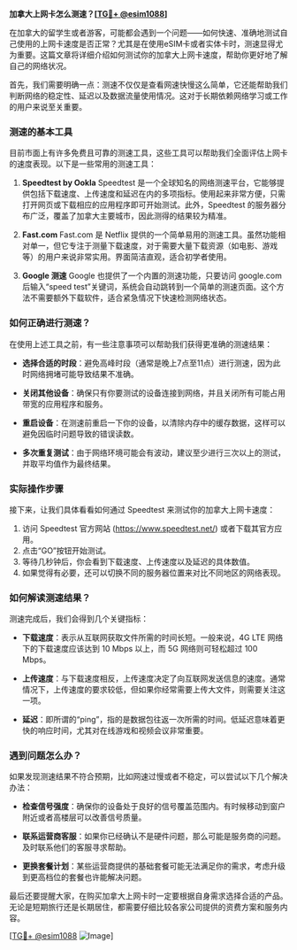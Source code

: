 **加拿大上网卡怎么测速？[[TG💪+ @esim1088](https://t.me/s/esim1088)]**

在加拿大的留学生或者游客，可能都会遇到一个问题——如何快速、准确地测试自己使用的上网卡速度是否正常？尤其是在使用eSIM卡或者实体卡时，测速显得尤为重要。这篇文章将详细介绍如何测试你的加拿大上网卡速度，帮助你更好地了解自己的网络状况。

首先，我们需要明确一点：测速不仅仅是查看网速快慢这么简单，它还能帮助我们判断网络的稳定性、延迟以及数据流量使用情况。这对于长期依赖网络学习或工作的用户来说至关重要。

### 测速的基本工具

目前市面上有许多免费且可靠的测速工具，这些工具可以帮助我们全面评估上网卡的速度表现。以下是一些常用的测速工具：

1. **Speedtest by Ookla**
   Speedtest 是一个全球知名的网络测速平台，它能够提供包括下载速度、上传速度和延迟在内的多项指标。使用起来非常方便，只需打开网页或下载相应的应用程序即可开始测试。此外，Speedtest 的服务器分布广泛，覆盖了加拿大主要城市，因此测得的结果较为精准。

2. **Fast.com**
   Fast.com 是 Netflix 提供的一个简单易用的测速工具。虽然功能相对单一，但它专注于测量下载速度，对于需要大量下载资源（如电影、游戏等）的用户来说非常实用。界面简洁直观，适合初学者使用。

3. **Google 测速**
   Google 也提供了一个内置的测速功能，只要访问 google.com 后输入“speed test”关键词，系统会自动跳转到一个简单的测速页面。这个方法不需要额外下载软件，适合紧急情况下快速检测网络状态。

### 如何正确进行测速？

在使用上述工具之前，有一些注意事项可以帮助我们获得更准确的测速结果：

- **选择合适的时段**：避免高峰时段（通常是晚上7点至11点）进行测速，因为此时网络拥堵可能导致结果不准确。
  
- **关闭其他设备**：确保只有你要测试的设备连接到网络，并且关闭所有可能占用带宽的应用程序和服务。
  
- **重启设备**：在测速前重启一下你的设备，以清除内存中的缓存数据，这样可以避免因临时问题导致的错误读数。
  
- **多次重复测试**：由于网络环境可能会有波动，建议至少进行三次以上的测试，并取平均值作为最终结果。

### 实际操作步骤

接下来，让我们具体看看如何通过 Speedtest 来测试你的加拿大上网卡速度：

1. 访问 Speedtest 官方网站 (https://www.speedtest.net/) 或者下载其官方应用。
2. 点击“GO”按钮开始测试。
3. 等待几秒钟后，你会看到下载速度、上传速度以及延迟的具体数值。
4. 如果觉得有必要，还可以切换不同的服务器位置来对比不同地区的网络表现。

### 如何解读测速结果？

测速完成后，我们会得到几个关键指标：

- **下载速度**：表示从互联网获取文件所需的时间长短。一般来说，4G LTE 网络下的下载速度应该达到 10 Mbps 以上，而 5G 网络则可轻松超过 100 Mbps。
  
- **上传速度**：与下载速度相反，上传速度决定了向互联网发送信息的速度。通常情况下，上传速度的要求较低，但如果你经常需要上传大文件，则需要关注这一项。
  
- **延迟**：即所谓的“ping”，指的是数据包往返一次所需的时间。低延迟意味着更快的响应时间，尤其对在线游戏和视频会议非常重要。

### 遇到问题怎么办？

如果发现测速结果不符合预期，比如网速过慢或者不稳定，可以尝试以下几个解决办法：

- **检查信号强度**：确保你的设备处于良好的信号覆盖范围内。有时候移动到窗户附近或者高楼层可以改善信号质量。
  
- **联系运营商客服**：如果你已经确认不是硬件问题，那么可能是服务商的问题。及时联系他们的客服寻求帮助。
  
- **更换套餐计划**：某些运营商提供的基础套餐可能无法满足你的需求，考虑升级到更高档位的套餐也许能解决问题。

最后还要提醒大家，在购买加拿大上网卡时一定要根据自身需求选择合适的产品。无论是短期旅行还是长期居住，都需要仔细比较各家公司提供的资费方案和服务内容。

[[TG💪+ @esim1088](https://t.me/s/esim1088) ![Image](https://i.postimg.cc/4NQfJmqS/Snipaste-2025-05-13-00-14-12.png)]